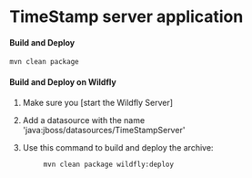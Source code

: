 # TimeStamp server application

#### Build and Deploy

    mvn clean package


#### Build and Deploy on Wildfly

1. Make sure you [start the Wildfly Server]
2. Add a datasource with the name 'java:jboss/datasources/TimeStampServer'
3. Use this command to build and deploy the archive:

            mvn clean package wildfly:deploy
